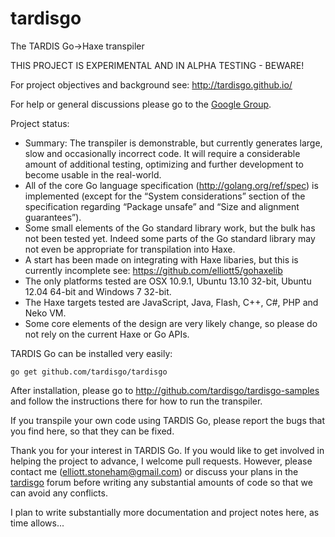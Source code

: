 tardisgo
========

The TARDIS Go->Haxe transpiler 

THIS PROJECT IS EXPERIMENTAL AND IN ALPHA TESTING - BEWARE! 

For project objectives and background see: http://tardisgo.github.io/

For help or general discussions please go to the [Google Group](https://groups.google.com/d/forum/tardisgo).

Project status:
- Summary: The transpiler is demonstrable, but currently generates large, slow and occasionally incorrect code. It will require a considerable amount of additional testing, optimizing and further development to become usable in the real-world.
- All of the core Go language specification (http://golang.org/ref/spec) is implemented (except for the “System considerations” section of the specification regarding “Package unsafe” and “Size and alignment guarantees”). 
- Some small elements of the Go standard library work, but the bulk has not been tested yet. Indeed some parts of the Go standard library may not even be appropriate for transpilation into Haxe.
- A start has been made on integrating with Haxe libaries, but this is currently incomplete see: https://github.com/elliott5/gohaxelib
- The only platforms tested are OSX 10.9.1, Ubuntu 13.10 32-bit, Ubuntu 12.04 64-bit and Windows 7 32-bit. 
- The Haxe targets tested are JavaScript, Java, Flash, C++, C#, PHP and Neko VM. 
- Some core elements of the design are very likely change, so please do not rely on the current Haxe or Go APIs.

TARDIS Go can be installed very easily:
```
go get github.com/tardisgo/tardisgo
```

After installation, please go to http://github.com/tardisgo/tardisgo-samples and follow the instructions there for how to run the transpiler. 

If you transpile your own code using TARDIS Go, please report the bugs that you find here, so that they can be fixed.

Thank you for your interest in TARDIS Go. If you would like to get involved in helping the project to advance, I welcome pull requests. However, please contact me (elliott.stoneham@gmail.com) or discuss your plans in the [tardisgo](https://groups.google.com/d/forum/tardisgo) forum before writing any substantial amounts of code so that we can avoid any conflicts. 

I plan to write substantially more documentation and project notes here, as time allows...

